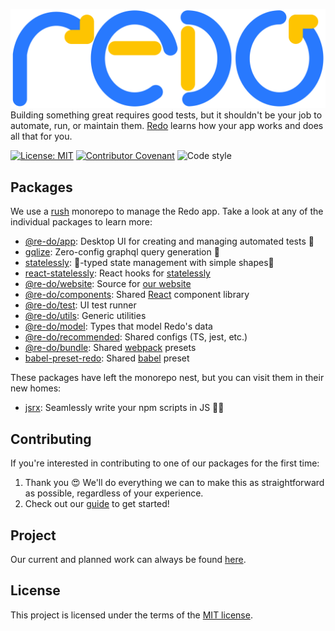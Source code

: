 ![logo.svg](/pkgs/components/assets/logo.svg)
Building something great requires good tests, but it shouldn't be your job to automate, run, or maintain them. [Redo](https://redo.qa) learns how your app works and does all that for you.

[![License: MIT](https://img.shields.io/badge/License-MIT-yellow.svg)](https://opensource.org/licenses/MIT)
[![Contributor Covenant](https://img.shields.io/badge/Contributor%20Covenant-v2.0%20adopted-ff69b4.svg)](code-of-conduct.md)
![Code style](https://img.shields.io/badge/code_style-prettier-ff69b4.svg)

## Packages

We use a [rush](https://rushjs.io) monorepo to manage the Redo app. Take a look at any of the individual packages to learn more:

-   [@re-do/app](/pkgs/app): Desktop UI for creating and managing automated tests 🤖
-   [gqlize](pkgs/gqlize): Zero-config graphql query generation 🎁
-   [statelessly](pkgs/statelessly): 💪-typed state management with simple shapes🔷
-   [react-statelessly](pkgs/react-statelessly): React hooks for [statelessly](pkgs/statelessly)
-   [@re-do/website](pkgs/website): Source for [our website](https://redo.qa)
-   [@re-do/components](pkgs/components): Shared [React](https://reactjs.org/) component library
-   [@re-do/test](pkgs/test): UI test runner
-   [@re-do/utils](pkgs/utils): Generic utilities
-   [@re-do/model](pkgs/model): Types that model Redo's data
-   [@re-do/recommended](pkgs/recommended): Shared configs (TS, jest, etc.)
-   [@re-do/bundle](pkgs/bundle): Shared [webpack](https://webpack.js.org/) presets
-   [babel-preset-redo](/pkgs/babel-preset-redo): Shared [babel](https://babeljs.io/) preset

These packages have left the monorepo nest, but you can visit them in their new homes:

-   [jsrx](https://github.com/re-do/jsrx): Seamlessly write your npm scripts in JS 💊📜

## Contributing

If you're interested in contributing to one of our packages for the first time:

1. Thank you 😍 We'll do everything we can to make this as straightforward as possible, regardless of your experience.
2. Check out our [guide](/CONTRIBUTING.md) to get started!

## Project

Our current and planned work can always be found [here](https://github.com/redo-qa/redo/projects/1).

## License

This project is licensed under the terms of the
[MIT license](/LICENSE).
